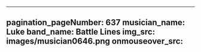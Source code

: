 ------
pagination_pageNumber: 637
musician_name: Luke
band_name: Battle Lines
img_src: images/musician0646.png
onmouseover_src: 
------